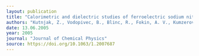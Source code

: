 ```yaml
---
layout: publication
title: "Calorimetric and dielectric studies of ferroelectric sodium nitrite confined in a nanoscale porous glass matrix."
authors: "Kutnjak, Z., Vodopivec, B., Blinc, R., Fokin, A. V., Kumzerov, Y. A., & Vakhrushev, S. B."
date: 13.06.2005
year: 2005
journal: "Journal of Chemical Physics"
source: https://doi.org/10.1063/1.2007687
---
```

